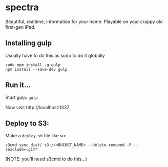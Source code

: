 # spectra
Beautiful, realtime, information for your home. Playable on your crappy old first-gen iPad.

## Installing gulp
Usually have to do this as sudo to do it globally
```
sudo npm install -g gulp
npm install --save-dev gulp
```

## Run it...
Start gulp:
`gulp`

Now visit http://localhost:1337

## Deploy to S3:
Make a `deploy.sh` file like so:
```
s3cmd sync dist/ s3://<BUCKET_NAME> --delete-removed -P --rexclude=.git*
```
(NOTE: you'll need s3cmd to do this...)
